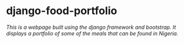 # django-food-portfolio
*This is a webpage built using the django framework and bootstrap. It displays a portfolio of some of the meals that can be found in Nigeria.*
